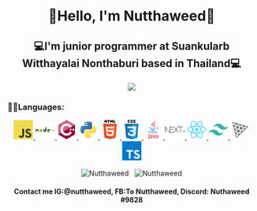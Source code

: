 <h1 align="center">🎉Hello, I'm Nutthaweed🎉</h1>
<h2 align="center">💻I'm junior programmer at Suankularb Witthayalai Nonthaburi based in Thailand💻</h2>
<p align="center">
<img src="https://media.giphy.com/media/n8ClfqBg5oZsUdR28J/giphy-downsized-large.gif" align="center">
 </p>

<h3 align="left">👨‍💻Languages:</h3>
<p align="center">
  <a href="https://developer.mozilla.org/en-US/docs/Web/JavaScript"target="_blank">
    <img
      src="https://raw.githubusercontent.com/devicons/devicon/master/icons/javascript/javascript-original.svg"
      alt="javascript"
      width="40"
      height="40"
    />
  </a>
    <a href="https://nodejs.org" target="_blank">
    <img
      src="https://raw.githubusercontent.com/devicons/devicon/master/icons/nodejs/nodejs-original-wordmark.svg"
      alt="nodejs"
      width="40"
      height="40"
    />
  </a>
  <a href="https://www.w3schools.com/cpp/" target="_blank">
    <img
      src="https://raw.githubusercontent.com/devicons/devicon/master/icons/cplusplus/cplusplus-original.svg"
      alt="cplusplus"
      width="40"
      height="40"
    />
  </a>
  <a href="https://www.python.org" target="_blank">
    <img
      src="https://raw.githubusercontent.com/devicons/devicon/master/icons/python/python-original.svg"
      alt="python"
      width="40"
      height="40"
    />
  </a>
    <a href="https://www.w3.org/html/" target="_blank">
    <img
      src="https://raw.githubusercontent.com/devicons/devicon/master/icons/html5/html5-original-wordmark.svg"
      alt="html5"
      width="40"
      height="40"
    />
  </a>
  <a href="https://www.w3schools.com/css/" target="_blank">
    <img
      src="https://raw.githubusercontent.com/devicons/devicon/master/icons/css3/css3-original-wordmark.svg"
      alt="css3"
      width="40"
      height="40"
    />
  </a>
    <a href="https://www.java.com/en/" target="_blank">
    <img
      src="https://raw.githubusercontent.com/devicons/devicon/master/icons/java/java-original-wordmark.svg"
      alt="java"
      width="40"
      height="40"
    />
  </a>
    <a href="https://nextjs.org/" target="_blank">
    <img
      src="https://raw.githubusercontent.com/devicons/devicon/master/icons/nextjs/nextjs-original-wordmark.svg"
      alt="nextjs"
      width="40"
      height="40"
    />
    </a>
     <a href="https://reactjs.org/" target="_blank">
    <img
      src="https://raw.githubusercontent.com/devicons/devicon/master/icons/react/react-original.svg"
      alt="react"
      width="40"
      height="40"
    />
    </a>
     <a href=https://tailwindcss.com/" target="_blank">
    <img
      src="https://raw.githubusercontent.com/devicons/devicon/master/icons/tailwindcss/tailwindcss-plain.svg"
      alt="tailwindcss"
      width="40"
      height="40"
    />
    </a>
     <a href="https://threejs.org/" target="_blank">
    <img
      src="https://raw.githubusercontent.com/devicons/devicon/master/icons/threejs/threejs-original.svg"
      alt="threejs"
      width="40"
      height="40"
    />
    </a>
      <a href="https://www.typescriptlang.org/" target="_blank">
    <img
      src="https://raw.githubusercontent.com/devicons/devicon/master/icons/typescript/typescript-plain.svg"
      alt="typescript"
      width="40"
      height="40"
    />
    </a>
</p>


  <p align="center">
    <img  src="https://github-readme-stats.vercel.app/api/top-langs?username=Nutthaweed&show_icons=true&locale=en&layout=compact" alt="Nutthaweed" />
    &nbsp;
    <img   src="https://github-readme-stats.vercel.app/api?username=Nutthaweed&show_icons=true&locale=en" alt="Nutthaweed" />
 </p>

<h4 align="center">Contact me IG:@nutthaweed, FB:To Nutthaweed, Discord: Nuthaweed #9828</h4>
